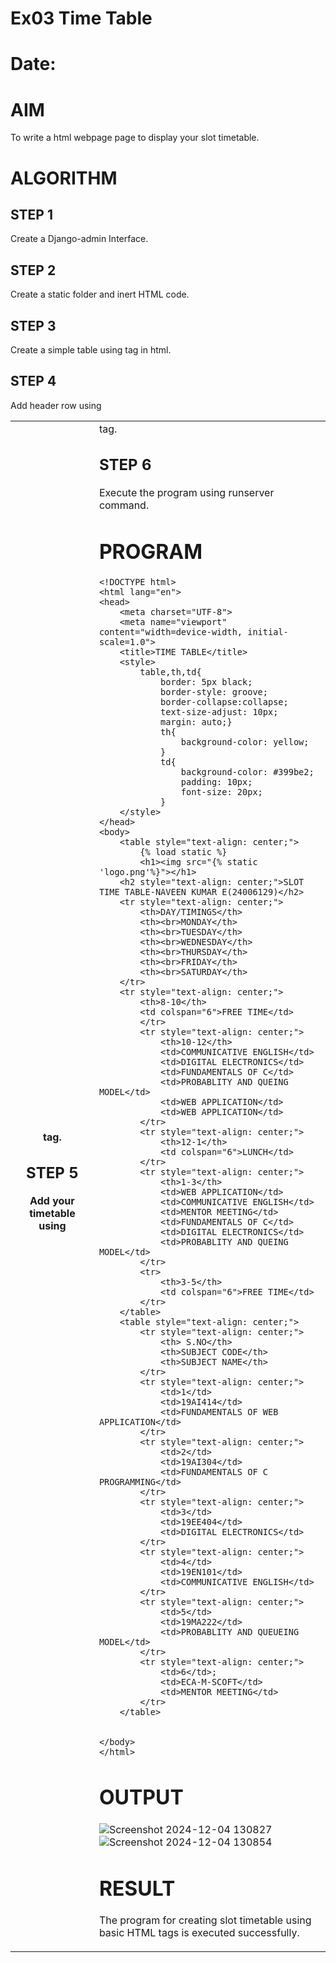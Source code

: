 # Ex03 Time Table
# Date:
# AIM
To write a html webpage page to display your slot timetable.

# ALGORITHM
## STEP 1
Create a Django-admin Interface.

## STEP 2
Create a static folder and inert HTML code.

## STEP 3
Create a simple table using <table> tag in html.

## STEP 4
Add header row using <th> tag.

## STEP 5
Add your timetable using <td> tag.

## STEP 6
Execute the program using runserver command.

# PROGRAM
~~~
<!DOCTYPE html>
<html lang="en">
<head>
    <meta charset="UTF-8">
    <meta name="viewport" content="width=device-width, initial-scale=1.0">
    <title>TIME TABLE</title>
    <style>
        table,th,td{
            border: 5px black;
            border-style: groove;
            border-collapse:collapse;
            text-size-adjust: 10px;
            margin: auto;}
            th{
                background-color: yellow;
            }
            td{
                background-color: #399be2;
                padding: 10px;
                font-size: 20px;
            }
    </style>
</head>
<body>
    <table style="text-align: center;">
        {% load static %}
        <h1><img src="{% static 'logo.png'%}"></h1>
    <h2 style="text-align: center;">SLOT TIME TABLE-NAVEEN KUMAR E(24006129)</h2>
    <tr style="text-align: center;">
        <th>DAY/TIMINGS</th>
        <th><br>MONDAY</th>
        <th><br>TUESDAY</th>
        <th><br>WEDNESDAY</th>
        <th><br>THURSDAY</th>
        <th><br>FRIDAY</th>
        <th><br>SATURDAY</th>
    </tr>
    <tr style="text-align: center;">
        <th>8-10</th>
        <td colspan="6">FREE TIME</td>
        </tr>
        <tr style="text-align: center;">
            <th>10-12</th>
            <td>COMMUNICATIVE ENGLISH</td>
            <td>DIGITAL ELECTRONICS</td>
            <td>FUNDAMENTALS OF C</td>
            <td>PROBABLITY AND QUEING MODEL</td>
            <td>WEB APPLICATION</td>
            <td>WEB APPLICATION</td>
        </tr>
        <tr style="text-align: center;">
            <th>12-1</th>
            <td colspan="6">LUNCH</td>
        </tr>
        <tr style="text-align: center;">
            <th>1-3</th>
            <td>WEB APPLICATION</td>
            <td>COMMUNICATIVE ENGLISH</td>
            <td>MENTOR MEETING</td>
            <td>FUNDAMENTALS OF C</td>
            <td>DIGITAL ELECTRONICS</td>
            <td>PROBABLITY AND QUEING MODEL</td>
        </tr>
        <tr>
            <th>3-5</th>
            <td colspan="6">FREE TIME</td>
        </tr>
    </table>
    <table style="text-align: center;">
        <tr style="text-align: center;">
            <th> S.NO</th>
            <th>SUBJECT CODE</th>
            <th>SUBJECT NAME</th>
        </tr>
        <tr style="text-align: center;">
            <td>1</td>
            <td>19AI414</td>
            <td>FUNDAMENTALS OF WEB APPLICATION</td>
        </tr>
        <tr style="text-align: center;">
            <td>2</td>
            <td>19AI304</td>
            <td>FUNDAMENTALS OF C PROGRAMMING</td>
        </tr>
        <tr style="text-align: center;">
            <td>3</td>
            <td>19EE404</td>
            <td>DIGITAL ELECTRONICS</td>
        </tr>
        <tr style="text-align: center;">
            <td>4</td>
            <td>19EN101</td>
            <td>COMMUNICATIVE ENGLISH</td>
        </tr>
        <tr style="text-align: center;">
            <td>5</td>
            <td>19MA222</td>
            <td>PROBABLITY AND QUEUEING MODEL</td>
        </tr>
        <tr style="text-align: center;">
            <td>6</td>;
            <td>ECA-M-SCOFT</td>
            <td>MENTOR MEETING</td>
        </tr>
    </table>
    
    
</body>
</html>
~~~
# OUTPUT
![Screenshot 2024-12-04 130827](https://github.com/user-attachments/assets/5abe8fb7-c614-4192-9f72-77dc8f361ea7)
![Screenshot 2024-12-04 130854](https://github.com/user-attachments/assets/efec81d7-c206-4a6c-adf3-07e1ca8ebdd3)


# RESULT
The program for creating slot timetable using basic HTML tags is executed successfully.
